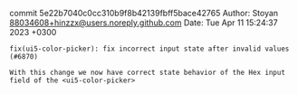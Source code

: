 commit 5e22b7040c0cc310b9f8b42139fbff5bace42765
Author: Stoyan <88034608+hinzzx@users.noreply.github.com>
Date:   Tue Apr 11 15:24:37 2023 +0300

    fix(ui5-color-picker): fix incorrect input state after invalid values (#6870)
    
    With this change we now have correct state behavior of the Hex input field of the <ui5-color-picker>

